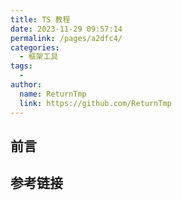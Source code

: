 ```yaml
---
title: TS 教程
date: 2023-11-29 09:57:14
permalink: /pages/a2dfc4/
categories:
  - 框架工具
tags:
  - 
author: 
  name: ReturnTmp
  link: https://github.com/ReturnTmp
---
```


## 前言



## 参考链接



